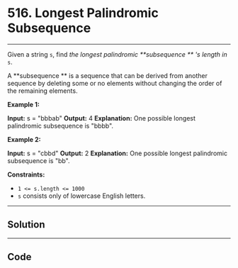 # 516. Longest Palindromic Subsequence

---

Given a string `s`, find _the longest palindromic **subsequence ** 's length in_ `s`.

A **subsequence ** is a sequence that can be derived from another sequence by deleting some or no elements without changing the order of the remaining elements.

 

**Example 1:**


**Input:** s = "bbbab"
**Output:** 4
**Explanation:** One possible longest palindromic subsequence is "bbbb".


**Example 2:**


**Input:** s = "cbbd"
**Output:** 2
**Explanation:** One possible longest palindromic subsequence is "bb".


 

**Constraints:**

  * `1 <= s.length <= 1000`
  * `s` consists only of lowercase English letters.

---

## Solution



---

## Code
```python


```